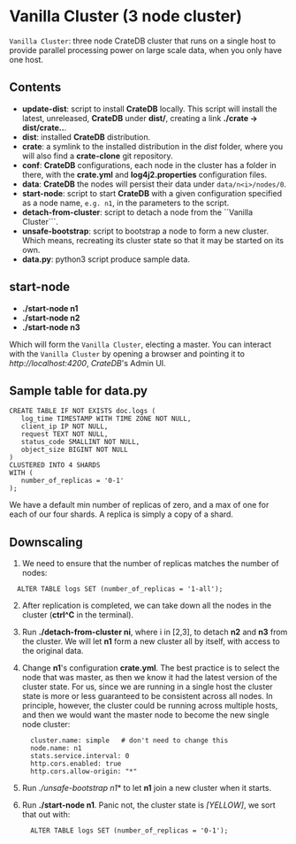 
# Vanilla Cluster (3 node cluster)

``Vanilla Cluster``: three node CrateDB cluster that runs on a single host to provide 
parallel processing power on large scale data, when you only have one host.

## Contents

   - **update-dist**: script to install **CrateDB** locally. This script will install 
     the latest, unreleased, **CrateDB** under **dist/**, creating a link 
     **./crate -> dist/crate..**.
   - **dist**: installed **CrateDB** distribution.
   - **crate**: a symlink to the installed distribution in the *dist* folder, where
     you will also find a **crate-clone** git repository.
   - **conf**: **CrateDB** configurations, each node in the cluster has a folder
     in there, with the **crate.yml** and **log4j2.properties** configuration files.
   - **data**: **CrateDB** the nodes will persist their data under ``data/n<i>/nodes/0``.
   - **start-node**: script to start **CrateDB** with a given configuration specified
     as a node name, `e.g. n1`, in the parameters to the script.
   - **detach-from-cluster**: script to detach a node from the ``Vanilla Cluster```.
   - **unsafe-bootstrap**: script to bootstrap a node to form a new cluster. Which
     means, recreating its cluster state so that it may be started on its own.
   - **data.py**: python3 script produce sample data.

## start-node

   - **./start-node n1**
   - **./start-node n2**
   - **./start-node n3**

   Which will form the ``Vanilla Cluster``, electing a master. You can interact with the 
   ``Vanilla Cluster`` by opening a browser and pointing it to *http://localhost:4200*, 
   *CrateDB*'s Admin UI.

## Sample table for data.py

  ```
  CREATE TABLE IF NOT EXISTS doc.logs (
     log_time TIMESTAMP WITH TIME ZONE NOT NULL,
     client_ip IP NOT NULL,
     request TEXT NOT NULL,
     status_code SMALLINT NOT NULL,
     object_size BIGINT NOT NULL
  )
  CLUSTERED INTO 4 SHARDS
  WITH (
     number_of_replicas = '0-1'     
  );
  ```

We have a default min number of replicas of zero, and a max of one for each of our four 
shards. A replica is simply a copy of a shard.


## Downscaling

1. We need to ensure that the number of replicas matches the number of nodes:

  ```
    ALTER TABLE logs SET (number_of_replicas = '1-all');
  ```

2. After replication is completed, we can take down all the nodes in the cluster
   (**ctrl^C** in the terminal).

3. Run **./detach-from-cluster ni**, where i in [2,3], to detach **n2** and **n3** from the cluster.
   We will let **n1** form a new cluster all by itself, with access to the original data.

4. Change **n1**'s configuration **crate.yml**. The best practice is to select the node
   that was master, as then we know it had the latest version of the cluster state. For
   us, since we are running in a single host the cluster state is more or less
   guaranteed to be consistent across all nodes. In principle, however, the cluster could
   be running across multiple hosts, and then we would want the master node to become the
   new single node cluster:

   ```
     cluster.name: simple   # don't need to change this
     node.name: n1
     stats.service.interval: 0
     http.cors.enabled: true
     http.cors.allow-origin: "*"
   ```

5. Run *./unsafe-bootstrap n1** to let **n1** join a new cluster when it starts.

6. Run **./start-node n1**.
   Panic not, the cluster state is *[YELLOW]*, we sort that out with:

   ```
     ALTER TABLE logs SET (number_of_replicas = '0-1');
   ```